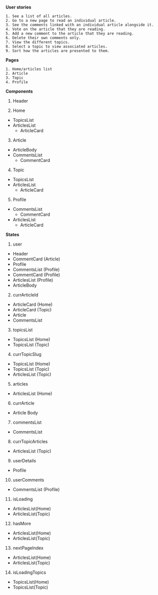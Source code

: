 **User stories**

    1. See a list of all articles.
    2. Go to a new page to read an individual article.
    3. See the comments linked with an individual article alongside it.
    4. Vote on the article that they are reading.
    5. Add a new comment to the article that they are reading.
    6. Delete their own comments only.
    7. View the different topics.
    8. Select a topic to view associated articles.
    9. Sort how the articles are presented to them.


**Pages**

    1. Home/articles list
    2. Article
    3. Topic
    4. Profile

**Components**
1. Header

2. Home
- TopicsList
- ArticlesList
    - ArticleCard

3. Article
- ArticleBody
- CommentsList
    - CommentCard

4. Topic
- TopicsList
- ArticlesList
    - ArticleCard

5. Profile
- CommentsList
    - CommentCard
- ArticlesList
    - ArticleCard


**States**
1. user
- Header
- CommentCard (Article)
- Profile
- CommentsList (Profile)
- CommentCard (Profile)
- ArticlesList (Profile)
- ArticleBody

2. currArticleId
- ArticleCard (Home)
- ArticleCard (Topic)
- Article
- CommentsList

3. topicsList
- TopicsList (Home)
- TopicsList (Topic)

4. currTopicSlug
- TopicsList (Home)
- TopicsList (Topic)
- ArticlesList (Topic)

5. articles
- ArticlesList (Home)

6. currArticle
- Article Body

7. commentsList
- CommentsList

8. currTopicArticles
- ArticlesList (Topic)

9. userDetails
- Profile

10. userComments
- CommentsList (Profile)

11. isLoading
- ArticlesList(Home)
- ArticlesList(Topic)

12. hasMore
- ArticlesList(Home)
- ArticlesList(Topic)

13. nextPageIndex
- ArticlesList(Home)
- ArticlesList(Topic)

14. isLoadingTopics
- TopicsList(Home)
- TopicsList(Topic)